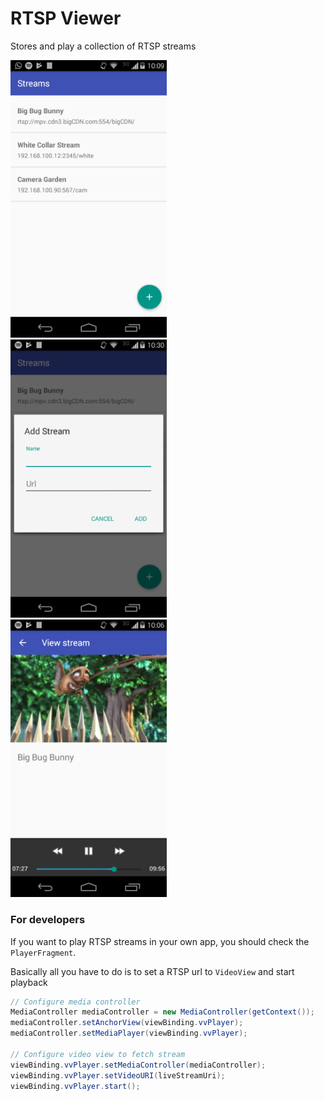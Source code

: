 # RTSP Viewer
Stores and play a collection of RTSP streams

<p>
    <img src="./screenshots/streams.png" width="250px" />
    <span>&nbsp;&nbsp;&nbsp;</span>
    <img src="./screenshots/stream_form.png" width="250px" />
    <span>&nbsp;&nbsp;&nbsp;</span>
    <img src="./screenshots/player.png" width="250px" />
</p>


### For developers
If you want to play RTSP streams in your own app, you should check the `PlayerFragment`.

Basically all you have to do is to set a RTSP url to `VideoView` and start playback
```java
// Configure media controller
MediaController mediaController = new MediaController(getContext());
mediaController.setAnchorView(viewBinding.vvPlayer);
mediaController.setMediaPlayer(viewBinding.vvPlayer);

// Configure video view to fetch stream
viewBinding.vvPlayer.setMediaController(mediaController);
viewBinding.vvPlayer.setVideoURI(liveStreamUri);
viewBinding.vvPlayer.start();
```
